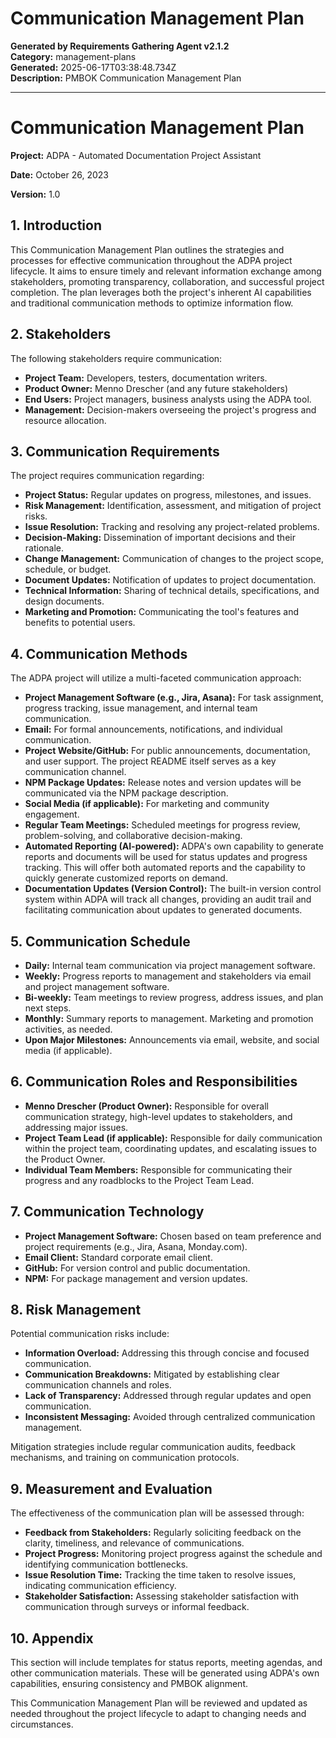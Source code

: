 # Communication Management Plan

**Generated by Requirements Gathering Agent v2.1.2**  
**Category:** management-plans  
**Generated:** 2025-06-17T03:38:48.734Z  
**Description:** PMBOK Communication Management Plan

---

# Communication Management Plan

**Project:** ADPA - Automated Documentation Project Assistant

**Date:** October 26, 2023

**Version:** 1.0


## 1. Introduction

This Communication Management Plan outlines the strategies and processes for effective communication throughout the ADPA project lifecycle.  It aims to ensure timely and relevant information exchange among stakeholders, promoting transparency, collaboration, and successful project completion.  The plan leverages both the project's inherent AI capabilities and traditional communication methods to optimize information flow.


## 2. Stakeholders

The following stakeholders require communication:

* **Project Team:** Developers, testers, documentation writers.
* **Product Owner:** Menno Drescher (and any future stakeholders)
* **End Users:** Project managers, business analysts using the ADPA tool.
* **Management:** Decision-makers overseeing the project's progress and resource allocation.


## 3. Communication Requirements

The project requires communication regarding:

* **Project Status:** Regular updates on progress, milestones, and issues.
* **Risk Management:** Identification, assessment, and mitigation of project risks.
* **Issue Resolution:** Tracking and resolving any project-related problems.
* **Decision-Making:** Dissemination of important decisions and their rationale.
* **Change Management:** Communication of changes to the project scope, schedule, or budget.
* **Document Updates:** Notification of updates to project documentation.
* **Technical Information:** Sharing of technical details, specifications, and design documents.
* **Marketing and Promotion:** Communicating the tool's features and benefits to potential users.


## 4. Communication Methods

The ADPA project will utilize a multi-faceted communication approach:

* **Project Management Software (e.g., Jira, Asana):**  For task assignment, progress tracking, issue management, and internal team communication.
* **Email:** For formal announcements, notifications, and individual communication.
* **Project Website/GitHub:** For public announcements, documentation, and user support.  The project README itself serves as a key communication channel.
* **NPM Package Updates:** Release notes and version updates will be communicated via the NPM package description.
* **Social Media (if applicable):**  For marketing and community engagement.
* **Regular Team Meetings:**  Scheduled meetings for progress review, problem-solving, and collaborative decision-making.
* **Automated Reporting (AI-powered):** ADPA's own capability to generate reports and documents will be used for status updates and progress tracking.  This will offer both automated reports and the capability to quickly generate customized reports on demand.
* **Documentation Updates (Version Control):**  The built-in version control system within ADPA will track all changes, providing an audit trail and facilitating communication about updates to generated documents.


## 5. Communication Schedule

* **Daily:**  Internal team communication via project management software.
* **Weekly:**  Progress reports to management and stakeholders via email and project management software.
* **Bi-weekly:**  Team meetings to review progress, address issues, and plan next steps.
* **Monthly:**  Summary reports to management.  Marketing and promotion activities, as needed.
* **Upon Major Milestones:** Announcements via email, website, and social media (if applicable).


## 6. Communication Roles and Responsibilities

* **Menno Drescher (Product Owner):**  Responsible for overall communication strategy, high-level updates to stakeholders, and addressing major issues.
* **Project Team Lead (if applicable):** Responsible for daily communication within the project team, coordinating updates, and escalating issues to the Product Owner.
* **Individual Team Members:**  Responsible for communicating their progress and any roadblocks to the Project Team Lead.


## 7. Communication Technology

* **Project Management Software:**  Chosen based on team preference and project requirements (e.g., Jira, Asana, Monday.com).
* **Email Client:**  Standard corporate email client.
* **GitHub:** For version control and public documentation.
* **NPM:** For package management and version updates.


## 8. Risk Management

Potential communication risks include:

* **Information Overload:**  Addressing this through concise and focused communication.
* **Communication Breakdowns:**  Mitigated by establishing clear communication channels and roles.
* **Lack of Transparency:**  Addressed through regular updates and open communication.
* **Inconsistent Messaging:**  Avoided through centralized communication management.

Mitigation strategies include regular communication audits, feedback mechanisms, and training on communication protocols.


## 9. Measurement and Evaluation

The effectiveness of the communication plan will be assessed through:

* **Feedback from Stakeholders:**  Regularly soliciting feedback on the clarity, timeliness, and relevance of communications.
* **Project Progress:**  Monitoring project progress against the schedule and identifying communication bottlenecks.
* **Issue Resolution Time:**  Tracking the time taken to resolve issues, indicating communication efficiency.
* **Stakeholder Satisfaction:**  Assessing stakeholder satisfaction with communication through surveys or informal feedback.


## 10.  Appendix

This section will include templates for status reports, meeting agendas, and other communication materials.  These will be generated using ADPA's own capabilities, ensuring consistency and PMBOK alignment.


This Communication Management Plan will be reviewed and updated as needed throughout the project lifecycle to adapt to changing needs and circumstances.
